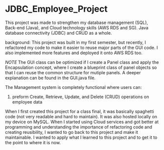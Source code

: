 # JDBC_Employee_Project
This project was made to strengthen my database management (SQL), Back-end (Java), and Cloud technology skills (AWS RDS and SG). Java database connectivity (JDBC) and CRUD as a whole. 

background: This project was built in my first semester, but recently, I refactored my code to make it easier to reuse major parts of the GUI code. I also implemented more features and deployed it onto AWS RDS too.

*NOTE* The GUI class can be optimized if I create a Panel class and apply the Encapsulation concept, where I create a blueprint class of panel objects so that I can reuse the common structure for mutiple panels. A deeper explanation can be found in the GUI.java file. 

The Management system is completely functional where users can:
  1. preform Create, Retrieve, Update, and Delete (CRUD) operations on employee data

When I first created this project for a class final, it was basically spaghetti code (not very readable and hard to maintain). It was also hosted locally on my device on MySQL. When I started using Cloud services and got better at programming and understanding the importance of refactoring code and creating reusibility, I wanted to go back to this project and make it maintainable. I wanted to apply what I learned to this project and to get it to the point to where it is now. 
